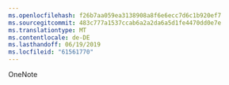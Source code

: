 ```yaml
---
ms.openlocfilehash: f26b7aa059ea3138908a8f6e6ecc7d6c1b920ef7
ms.sourcegitcommit: 483c777a1537ccab6a2a2da6a5d1fe4470dd0e7e
ms.translationtype: MT
ms.contentlocale: de-DE
ms.lasthandoff: 06/19/2019
ms.locfileid: "61561770"
---
```

OneNote